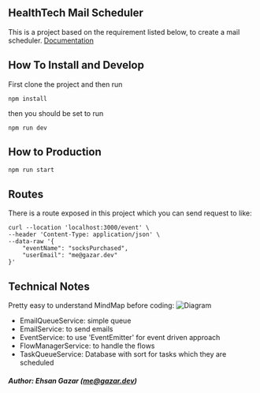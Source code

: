## HealthTech Mail Scheduler

This is a project based on the requirement listed below, to create a mail scheduler.
[Documentation](https://healthtech1.notion.site/Healthtech-1-Engineer-Take-Home-Test-7a0cf51aa622466eb851763ebc4bf2e6)

## How To Install and Develop

First clone the project and then run

```
npm install
```

then you should be set to run

```
npm run dev
```

## How to Production

```
npm run start
```

## Routes

There is a route exposed in this project which you can send request to like:

```
curl --location 'localhost:3000/event' \
--header 'Content-Type: application/json' \
--data-raw '{
    "eventName": "socksPurchased",
    "userEmail": "me@gazar.dev"
}'
```

## Technical Notes

Pretty easy to understand
MindMap before coding:
![Diagram](https://raw.githubusercontent.com/ehsangazar/healthtech/main/docs/diagram.png?token=GHSAT0AAAAAACN4PL2BXCIHXBGCVFEDZ77WZRCKP7A)

- EmailQueueService: simple queue
- EmailService: to send emails
- EventService: to use 'EventEmitter' for event driven approach
- FlowManagerService: to handle the flows
- TaskQueueService: Database with sort for tasks which they are scheduled

##### Author: Ehsan Gazar (me@gazar.dev)
